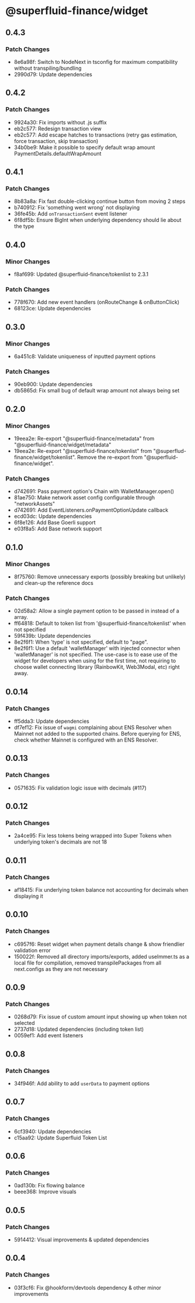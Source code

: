 # @superfluid-finance/widget

## 0.4.3

### Patch Changes

- 8e6a98f: Switch to NodeNext in tsconfig for maximum compatibility without transpiling/bundling
- 2990d79: Update dependencies

## 0.4.2

### Patch Changes

- 9924a30: Fix imports without .js suffix
- eb2c577: Redesign transaction view
- eb2c577: Add escape hatches to transactions (retry gas estimation, force transaction, skip transaction)
- 34b0be9: Make it possible to specify default wrap amount PaymentDetails.defaultWrapAmount

## 0.4.1

### Patch Changes

- 8b83a8a: Fix fast double-clicking continue button from moving 2 steps
- b740912: Fix 'something went wrong' not displaying
- 36fe45b: Add `onTransactionSent` event listener
- 6f8df5b: Ensure BigInt when underlying dependency should lie about the type

## 0.4.0

### Minor Changes

- f8af699: Updated @superfluid-finance/tokenlist to 2.3.1

### Patch Changes

- 778f670: Add new event handlers (onRouteChange & onButtonClick)
- 68123ce: Update dependencies

## 0.3.0

### Minor Changes

- 6a451c8: Validate uniqueness of inputted payment options

### Patch Changes

- 90eb900: Update dependencies
- db5865d: Fix small bug of default wrap amount not always being set

## 0.2.0

### Minor Changes

- 19eea2e: Re-export "@superfluid-finance/metadata" from "@superfluid-finance/widget/metadata"
- 19eea2e: Re-export "@superfluid-finance/tokenlist" from "@superflud-finance/widget/tokenlist". Remove the re-export from "@superfluid-finance/widget".

### Patch Changes

- d742691: Pass payment option's Chain with WalletManager.open()
- 81ae750: Make network asset config configurable through "networkAssets"
- d742691: Add EventListeners.onPaymentOptionUpdate callback
- ecd03dc: Update dependencies
- 6f8e126: Add Base Goerli support
- e03f8a5: Add Base network support

## 0.1.0

### Minor Changes

- 8f75760: Remove unnecessary exports (possibly breaking but unlikely) and clean-up the reference docs

### Patch Changes

- 02d58a2: Allow a single payment option to be passed in instead of a array.
- ff64818: Default to token list from '@superfluid-finance/tokenlist' when not specified
- 59f439b: Update dependencies
- 8e2f6f1: When 'type' is not specified, default to "page".
- 8e2f6f1: Use a default 'walletManager' with injected connector when 'walletManager' is not specified. The use-case is to ease use of the widget for developers when using for the first time, not requiring to choose wallet connecting library (RainbowKit, Web3Modal, etc) right away.

## 0.0.14

### Patch Changes

- ff5dda3: Update dependencies
- df7ef12: Fix issue of `wagmi` complaining about ENS Resolver when Mainnet not added to the supported chains. Before querying for ENS, check whether Mainnet is configured with an ENS Resolver.

## 0.0.13

### Patch Changes

- 0571635: Fix validation logic issue with decimals (#117)

## 0.0.12

### Patch Changes

- 2a4ce95: Fix less tokens being wrapped into Super Tokens when underlying token's decimals are not 18

## 0.0.11

### Patch Changes

- af18415: Fix underlying token balance not accounting for decimals when displaying it

## 0.0.10

### Patch Changes

- c6957f6: Reset widget when payment details change & show friendlier validation error
- 150022f: Removed all directory imports/exports, added useImmer.ts as a local file for compilation, removed transpilePackages from all next.configs as they are not necessary

## 0.0.9

### Patch Changes

- 0268d79: Fix issue of custom amount input showing up when token not selected
- 2737d18: Updated dependencies (including token list)
- 0059ef1: Add event listeners

## 0.0.8

### Patch Changes

- 34f946f: Add ability to add `userData` to payment options

## 0.0.7

### Patch Changes

- 6cf3940: Update dependencies
- c15aa92: Update Superfluid Token List

## 0.0.6

### Patch Changes

- 0ad130b: Fix flowing balance
- beee368: Improve visuals

## 0.0.5

### Patch Changes

- 5914412: Visual improvements & updated dependencies

## 0.0.4

### Patch Changes

- 03f3cf6: Fix @hookform/devtools dependency & other minor improvements
